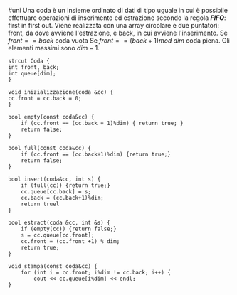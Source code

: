 #uni 
Una coda è un insieme ordinato di dati di tipo uguale in cui è possibile effettuare operazioni di inserimento ed estrazione secondo la regola ___FIFO___: first in first out.
Viene realizzata con una array circolare e due puntatori: front, da dove avviene l'estrazione, e back, in cui avviene l'inserimento.
Se $front == back$ coda vuota
Se $front == (back + 1)mod \ dim$ coda piena.
Gli elementi massimi sono $dim - 1$.
```
strcut Coda {
int front, back;
int queue[dim];
}

void inizializzazione(coda &cc) {
cc.front = cc.back = 0;
}

bool empty(const coda&cc) {
	if (cc.front == (cc.back + 1)%dim) { return true; }
	return false;
}

bool full(const coda&cc) {
	if (cc.front == (cc.back+1)%dim) {return true;}
	return false;
}

bool insert(coda&cc, int s) {
	if (full(cc)) {return true;}
	cc.queue[cc.back] = s;
	cc.back = (cc.back+1)%dim;
	return truel
}

bool estract(coda &cc, int &s) {
	if (empty(cc)) {return false;}
	s = cc.queue[cc.front];
	cc.front = (cc.front +1) % dim;
	return true;
}

void stampa(const coda&cc) {
	for (int i = cc.front; i%dim != cc.back; i++) {
		cout << cc.queue[i%dim] << endl;
}
```